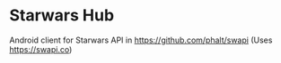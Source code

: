 # Starwars Hub

Android client for Starwars API in https://github.com/phalt/swapi (Uses https://swapi.co)

